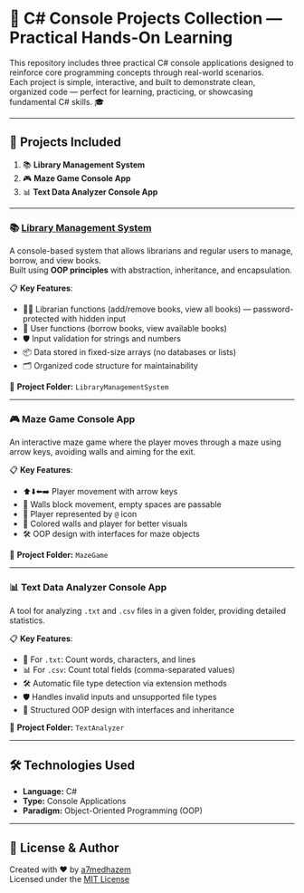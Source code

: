 # 🌟 C# Console Projects Collection — Practical Hands-On Learning

This repository includes three practical C# console applications designed to reinforce core programming concepts through real-world scenarios.  
Each project is simple, interactive, and built to demonstrate clean, organized code — perfect for learning, practicing, or showcasing fundamental C# skills. 🎓

---

## 📁 Projects Included

1. 📚 **Library Management System**  
2. 🎮 **Maze Game Console App**  
3. 📊 **Text Data Analyzer Console App**

---

### 📚 [Library Management System](./LibraryManagementSystem)

A console-based system that allows librarians and regular users to manage, borrow, and view books.  
Built using **OOP principles** with abstraction, inheritance, and encapsulation.

📋 **Key Features**:

- 👨‍💼 Librarian functions (add/remove books, view all books) — password-protected with hidden input  
- 👤 User functions (borrow books, view available books)  
- 🛡️ Input validation for strings and numbers  
- 📦 Data stored in fixed-size arrays (no databases or lists)  
- 🗂️ Organized code structure for maintainability  

📂 **Project Folder:** `LibraryManagementSystem`

---

### 🎮 Maze Game Console App

An interactive maze game where the player moves through a maze using arrow keys, avoiding walls and aiming for the exit.

📋 **Key Features**:

- ⬆️⬇️⬅️➡️ Player movement with arrow keys  
- 🧱 Walls block movement, empty spaces are passable  
- 👤 Player represented by `@` icon  
- 🎨 Colored walls and player for better visuals  
- 🛠️ OOP design with interfaces for maze objects  

📂 **Project Folder:** `MazeGame`

---

### 📊 Text Data Analyzer Console App

A tool for analyzing `.txt` and `.csv` files in a given folder, providing detailed statistics.

📋 **Key Features**:

- 📄 For `.txt`: Count words, characters, and lines  
- 📊 For `.csv`: Count total fields (comma-separated values)  
- 🛠️ Automatic file type detection via extension methods  
- 🛡️ Handles invalid inputs and unsupported file types  
- 🔄 Structured OOP design with interfaces and inheritance  

📂 **Project Folder:** `TextAnalyzer`

---

## 🛠 Technologies Used
- **Language:** C#  
- **Type:** Console Applications  
- **Paradigm:** Object-Oriented Programming (OOP)  

---

## 📄 License & Author

Created with ❤️ by [a7medhazem](https://github.com/a7medhazem)  
Licensed under the [MIT License](LICENSE.md)
